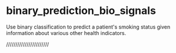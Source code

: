 # binary_prediction_bio_signals
Use binary classification to predict a patient's smoking status given information about various other health indicators.



///////////////////////

